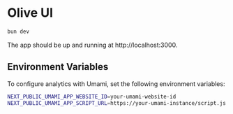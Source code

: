 # Olive UI

```bash
bun dev
```

The app should be up and running at http://localhost:3000.

## Environment Variables

To configure analytics with Umami, set the following environment variables:

```bash
NEXT_PUBLIC_UMAMI_APP_WEBSITE_ID=your-umami-website-id
NEXT_PUBLIC_UMAMI_APP_SCRIPT_URL=https://your-umami-instance/script.js
```
